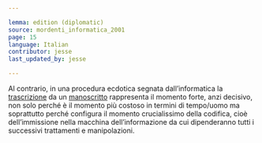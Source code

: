 ```yaml
---

lemma: edition (diplomatic)
source: mordenti_informatica_2001
page: 15
language: Italian
contributor: jesse
last_updated_by: jesse

---
```

Al contrario, in una procedura ecdotica segnata dall’informatica la [trascrizione](transcription.html) da un [manoscritto](manuscript.html) rappresenta il momento forte, anzi decisivo, non solo perché è il momento più costoso in termini di tempo/uomo ma soprattutto perché configura il momento crucialissimo della codifica, cioè dell’immissione nella macchina dell’informazione da cui dipenderanno tutti i successivi trattamenti e manipolazioni.
